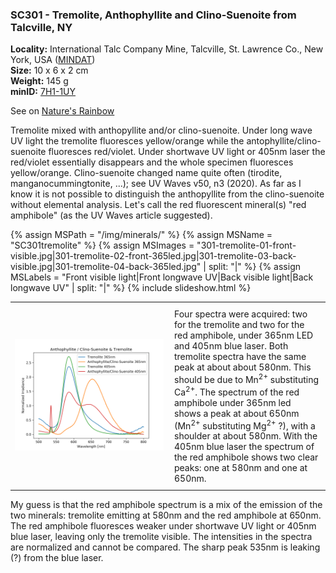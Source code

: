 
### SC301 - Tremolite, Anthophyllite and Clino-Suenoite from Talcville, NY

**Locality:** International Talc Company Mine, Talcville, St. Lawrence Co., New York, USA ([MINDAT](https://www.mindat.org/loc-158617.html))  
**Size:** 10 x 6 x 2 cm  
**Weight:** 145 g  
**minID:** [7H1-1UY](https://www.mindat.org/7H1-1UY)

See on [Nature's Rainbow](https://www.naturesrainbows.com/single-post/2020/08/04/Tremolite-mixed-with-anthophylliteclino-suenoite-from-Talcville-NY)

Tremolite mixed with anthopyllite and/or clino-suenoite. Under long wave UV
light the tremolite fluoresces yellow/orange while the
antophyllite/clino-suenoite fluoresces red/violet. Under shortwave UV light or
405nm laser the red/violet essentially disappears and the whole specimen
fluoresces yellow/orange. Clino-suenoite changed name quite often (tirodite,
manganocummingtonite, ...); see UV Waves v50, n3 (2020).  As far as I know it
is not possible to distinguish the anthopyllite from the clino-suenoite without
elemental analysis. Let's call the red fluorescent mineral(s) "red amphibole"
(as the UV Waves article suggested).

{% assign MSPath = "/img/minerals/" %}
{% assign MSName = "SC301tremolite" %}
{% assign MSImages = "301-tremolite-01-front-visible.jpg|301-tremolite-02-front-365led.jpg|301-tremolite-03-back-visible.jpg|301-tremolite-04-back-365led.jpg" | split: "|" %}
{% assign MSLabels = "Front visible light|Front longwave UV|Back visible light|Back longwave UV" | split: "|" %}
{% include slideshow.html %}

<table width="100%">
<tr>
<td width="50%"><img src="/img/spectra/301-tremolite-compare.png" width="100%" ></td>
<td width="50%" style="padding:10px">
Four spectra were acquired: two for the tremolite and two for the red amphibole,
under 365nm LED and 405nm blue laser. Both tremolite spectra have the same peak
at about about 580nm. This should be due to Mn<sup>2+</sup> substituting
Ca<sup>2+</sup>. The spectrum of the red amphibole under 365nm led shows a peak
at about 650nm (Mn<sup>2+</sup> substituting Mg<sup>2+</sup> ?), with a
shoulder at about 580nm. With the 405nm blue laser the spectrum of the red
amphibole shows two clear peaks: one at 580nm and one at 650nm.
</td></tr></table>

My guess is that the red amphibole spectrum is a mix of the emission of the two
minerals: tremolite emitting at 580nm and the red amphibole at 650nm. The red
amphibole fluoresces weaker under shortwave UV light or 405nm blue laser,
leaving only the tremolite visible. The intensities in the spectra are
normalized and cannot be compared. The sharp peak 535nm is leaking (?) from the
blue laser.

